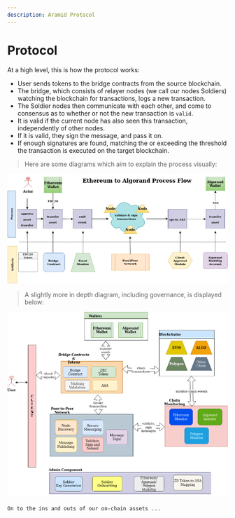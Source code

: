 ```yaml
---
description: Aramid Protocol
---
```


# Protocol

At a high level, this is how the protocol works:

* User sends tokens to the bridge contracts from the source blockchain.
* The bridge, which consists of relayer nodes (we call our nodes Soldiers) watching the blockchain for transactions, logs a new transaction.
* The Soldier nodes then communicate with each other, and come to consensus as to whether or not the new transaction is `valid`.
* It is valid if the current node has also seen this transaction, independently of other nodes.
* If it is valid, they sign the message, and pass it on.
* If enough signatures are found, matching the or exceeding the threshold the transaction is executed on the target blockchain.

> Here are some diagrams which aim to explain the process visually:

![](../.gitbook/assets/2.bridge-arch-flow.jpg)

> A slightly more in depth diagram, including governance, is displayed below:

![](../.gitbook/assets/2.bridge-arch.jpg)

`On to the ins and outs of our on-chain assets ...`
